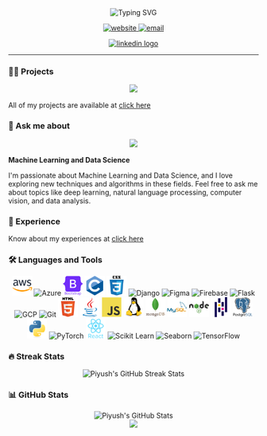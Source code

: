 <div align="center">
  <img src="https://readme-typing-svg.demolab.com?font=Fira+Code&pause=1000&width=435&lines=Hi+👋,+I'm+Piyush;AI%2FML+Enthusiast&center=true&size=27" alt="Typing SVG" />
</div>

<p align="center">
  <a href="https://piyushphuyal.lovestoblog.com" target="_blank">
    <img src="https://img.shields.io/badge/Website-Visit-0078D4?style=for-the-badge&logo=google-chrome&logoColor=white" alt="website"/>
  </a>
  <a href="mailto:piyushphuyal77@gmail.com">
    <img src="https://img.shields.io/badge/Email-Contact%20Me-EA4335?style=for-the-badge&logo=gmail&logoColor=white" alt="email"/>
  </a>
</p>

<div align="center">
  <a href="https://www.linkedin.com/in/piyush-phuyal-5b1418304/" target="_blank">
    <img src="https://cdn.jsdelivr.net/gh/devicons/devicon/icons/linkedin/linkedin-original.svg" height="30" width="40" alt="linkedin logo" />
  </a>
</div>

---

### 👨‍💻 Projects

<div align="center">
  <img src="https://media.tenor.com/images/b9d8edab1b67b0457abfb16db89e6054/tenor.gif" width="50%">
</div>

All of my projects are available at [click here](https://github.com/PIYUSHPHUYAL?tab=repositories)

### 💬 Ask me about

<div align="center">
  <img src="https://media.tenor.com/CoOOvc2jbvsAAAAi/adaptivity-ai.gif" width="50%">
</div>

**Machine Learning and Data Science**

I'm passionate about Machine Learning and Data Science, and I love exploring new techniques and algorithms in these fields. Feel free to ask me about topics like deep learning, natural language processing, computer vision, and data analysis.

### 📄 Experience

Know about my experiences at [click here](https://piyushphuyal.lovestoblog.com)

### 🛠️ Languages and Tools

<p align="center">
  <img src="https://raw.githubusercontent.com/devicons/devicon/master/icons/amazonwebservices/amazonwebservices-original-wordmark.svg" alt="AWS" width="40" height="40"/>
  <img src="https://www.vectorlogo.zone/logos/microsoft_azure/microsoft_azure-icon.svg" alt="Azure" width="40" height="40"/>
  <img src="https://raw.githubusercontent.com/devicons/devicon/master/icons/bootstrap/bootstrap-plain-wordmark.svg" alt="Bootstrap" width="40" height="40"/>
  <img src="https://raw.githubusercontent.com/devicons/devicon/master/icons/c/c-original.svg" alt="C" width="40" height="40"/>
  <img src="https://raw.githubusercontent.com/devicons/devicon/master/icons/css3/css3-original-wordmark.svg" alt="CSS3" width="40" height="40"/>
  <img src="https://cdn.worldvectorlogo.com/logos/django.svg" alt="Django" width="40" height="40"/>
  <img src="https://www.vectorlogo.zone/logos/figma/figma-icon.svg" alt="Figma" width="40" height="40"/>
  <img src="https://www.vectorlogo.zone/logos/firebase/firebase-icon.svg" alt="Firebase" width="40" height="40"/>
  <img src="https://www.vectorlogo.zone/logos/pocoo_flask/pocoo_flask-icon.svg" alt="Flask" width="40" height="40"/>
  <img src="https://www.vectorlogo.zone/logos/google_cloud/google_cloud-icon.svg" alt="GCP" width="40" height="40"/>
  <img src="https://www.vectorlogo.zone/logos/git-scm/git-scm-icon.svg" alt="Git" width="40" height="40"/>
  <img src="https://raw.githubusercontent.com/devicons/devicon/master/icons/html5/html5-original-wordmark.svg" alt="HTML5" width="40" height="40"/>
  <img src="https://raw.githubusercontent.com/devicons/devicon/master/icons/java/java-original.svg" alt="Java" width="40" height="40"/>
  <img src="https://raw.githubusercontent.com/devicons/devicon/master/icons/javascript/javascript-original.svg" alt="JavaScript" width="40" height="40"/>
  <img src="https://raw.githubusercontent.com/devicons/devicon/master/icons/linux/linux-original.svg" alt="Linux" width="40" height="40"/>
  <img src="https://raw.githubusercontent.com/devicons/devicon/master/icons/mongodb/mongodb-original-wordmark.svg" alt="MongoDB" width="40" height="40"/>
  <img src="https://raw.githubusercontent.com/devicons/devicon/master/icons/mysql/mysql-original-wordmark.svg" alt="MySQL" width="40" height="40"/>
  <img src="https://raw.githubusercontent.com/devicons/devicon/master/icons/nodejs/nodejs-original-wordmark.svg" alt="Node.js" width="40" height="40"/>
  <img src="https://raw.githubusercontent.com/devicons/devicon/2ae2a900d2f041da66e950e4d48052658d850630/icons/pandas/pandas-original.svg" alt="Pandas" width="40" height="40"/>
  <img src="https://raw.githubusercontent.com/devicons/devicon/master/icons/postgresql/postgresql-original-wordmark.svg" alt="PostgreSQL" width="40" height="40"/>
  <img src="https://raw.githubusercontent.com/devicons/devicon/master/icons/python/python-original.svg" alt="Python" width="40" height="40"/>
  <img src="https://www.vectorlogo.zone/logos/pytorch/pytorch-icon.svg" alt="PyTorch" width="40" height="40"/>
  <img src="https://raw.githubusercontent.com/devicons/devicon/master/icons/react/react-original-wordmark.svg" alt="React" width="40" height="40"/>
  <img src="https://upload.wikimedia.org/wikipedia/commons/0/05/Scikit_learn_logo_small.svg" alt="Scikit Learn" width="40" height="40"/>
  <img src="https://seaborn.pydata.org/_images/logo-mark-lightbg.svg" alt="Seaborn" width="40" height="40"/>
  <img src="https://www.vectorlogo.zone/logos/tensorflow/tensorflow-icon.svg" alt="TensorFlow" width="40" height="40"/>
</p>

### 🔥 Streak Stats

<div align="center">
  <img src="https://github-readme-streak-stats.herokuapp.com/?user=PIYUSHPHUYAL&theme=dark&date_format=M%20j%5B%2C%20Y%5D" alt="Piyush's GitHub Streak Stats" />
</div>

### 📊 GitHub Stats

<div align="center">
  <img src="https://github-readme-stats.vercel.app/api?username=PIYUSHPHUYAL&show_icons=true&theme=dark" alt="Piyush's GitHub Stats" />
</div>

<div align="center">
  <img src="https://raw.githubusercontent.com/Raymo111/Raymo111/master/animation.gif" width="50%">
</div>
